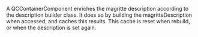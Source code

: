 A QCContainerComponent enriches the magritte description according to the description builder class. It does so by building the magritteDescription when accessed, and caches this results. This cache is reset when rebuild, or when the description is set again.